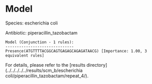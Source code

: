 
# Model

Species: escherichia coli

Antibiotic: piperacillin_tazobactam

```
Model (Conjunction - 1 rules):
------------------------------
Presence(ATGTTTTACGGCAGTGAGAGCAGAGATAACG) [Importance: 1.00, 3 equivalent rules]

```

For details, please refer to the [results directory](../../../../../results/scm_b/escherichia coli/piperacillin_tazobactam/repeat_4/).

